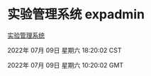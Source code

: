 # 实验管理系统 expadmin
[实验管理系统](http://219.139.198.62:56808/expadmin-782313d2-e1b1-4ea7-932e-3a55e6a1a4d0/)

2022年 07月 09日 星期六 18:20:02 CST

2022年 07月 09日 星期六 10:20:02 GMT
